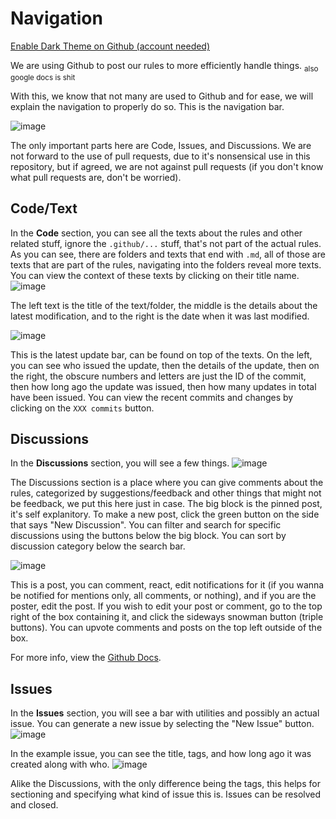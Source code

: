 # Navigation

[Enable Dark Theme on Github (account needed)](https://docs.github.com/en/github/setting-up-and-managing-your-github-user-account/managing-your-theme-settings)

We are using Github to post our rules to more efficiently handle things. <sub>also google docs is shit</sub>

With this, we know that not many are used to Github and for ease, we will explain the navigation to properly do so. This is the navigation bar.

![image](https://user-images.githubusercontent.com/60794909/116766875-d8d9c280-a9fa-11eb-8384-f946426b074e.png)

The only important parts here are Code, Issues, and Discussions. We are not forward to the use of pull requests, due to it's nonsensical use in this repository, but if agreed, we are not against pull requests (if you don't know what pull requests are, don't be worried).

## Code/Text
In the **Code** section, you can see all the texts about the rules and other related stuff, ignore the `.github/...` stuff, that's not part of the actual rules. As you can see, there are folders and texts that end with `.md`, all of those are texts that are part of the rules, navigating into the folders reveal more texts. You can view the context of these texts by clicking on their title name.
![image](https://user-images.githubusercontent.com/60794909/116122059-48fce700-a68f-11eb-90fe-4f1c7760c1bd.png)

The left text is the title of the text/folder, the middle is the details about the latest modification, and to the right is the date when it was last modified.

![image](https://user-images.githubusercontent.com/60794909/116122385-b6107c80-a68f-11eb-9c7b-848c149454b7.png)

This is the latest update bar, can be found on top of the texts. On the left, you can see who issued the update, then the details of the update, then on the right, the obscure numbers and letters are just the ID of the commit, then how long ago the update was issued, then how many updates in total have been issued. You can view the recent commits and changes by clicking on the `XXX commits` button.

## Discussions
In the **Discussions** section, you will see a few things.
![image](https://user-images.githubusercontent.com/60794909/116123332-e3115f00-a690-11eb-8420-8c27174df57d.png)

The Discussions section is a place where you can give comments about the rules, categorized by suggestions/feedback and other things that might not be feedback, we put this here just in case. The big block is the pinned post, it's self explanitory. To make a new post, click the green button on the side that says "New Discussion". You can filter and search for specific discussions using the buttons below the big block. You can sort by discussion category below the search bar.

![image](https://user-images.githubusercontent.com/60794909/116123787-6fbc1d00-a691-11eb-9432-43102eaed89a.png)

This is a post, you can comment, react, edit notifications for it (if you wanna be notified for mentions only, all comments, or nothing), and if you are the poster, edit the post. If you wish to edit your post or comment, go to the top right of the box containing it, and click the sideways snowman button (triple buttons). You can upvote comments and posts on the top left outside of the box.

For more info, view the [Github Docs](https://docs.github.com/en/discussions/quickstart).

## Issues
In the **Issues** section, you will see a bar with utilities and possibly an actual issue. You can generate a new issue by selecting the "New Issue" button.
![image](https://user-images.githubusercontent.com/60794909/116125614-b7dc3f00-a693-11eb-98ca-70d4dccb11ef.png)

In the example issue, you can see the title, tags, and how long ago it was created along with who.
![image](https://user-images.githubusercontent.com/60794909/116126051-2faa6980-a694-11eb-88b9-9c451b47758e.png)

Alike the Discussions, with the only difference being the tags, this helps for sectioning and specifying what kind of issue this is. Issues can be resolved and closed.
